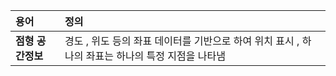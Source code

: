 | **용어**| **정의**|
|:-----------------------|:-----------------------------------------|
| **점형 공간정보** | 경도 , 위도 등의 좌표 데이터를 기반으로 하여 위치 표시 , 하나의 좌표는 하나의 특정 지점을 나타냄 
